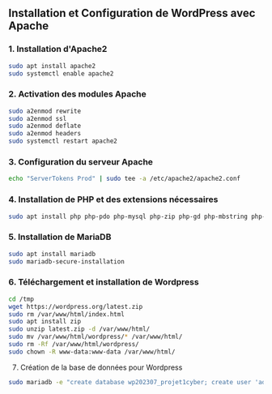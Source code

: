 ## Installation et Configuration de WordPress avec Apache

### 1. Installation d'Apache2
```bash
sudo apt install apache2  
sudo systemctl enable apache2
```

### 2. Activation des modules Apache
```bash
sudo a2enmod rewrite    
sudo a2enmod ssl  
sudo a2enmod deflate  
sudo a2enmod headers  
sudo systemctl restart apache2  
```
### 3. Configuration du serveur Apache
```bash
echo "ServerTokens Prod" | sudo tee -a /etc/apache2/apache2.conf  
```
### 4. Installation de PHP et des extensions nécessaires
```bash
sudo apt install php php-pdo php-mysql php-zip php-gd php-mbstring php-curl php-xml php-pear php-bcmath    
```
### 5. Installation de MariaDB
```bash
sudo apt install mariadb  
sudo mariadb-secure-installation
```
### 6. Téléchargement et installation de Wordpress
```bash
cd /tmp  
wget https://wordpress.org/latest.zip  
sudo rm /var/www/html/index.html  
sudo apt install zip  
sudo unzip latest.zip -d /var/www/html/  
sudo mv /var/www/html/wordpress/* /var/www/html/  
sudo rm -Rf /var/www/html/wordpress/  
sudo chown -R www-data:www-data /var/www/html/    
```
7. Création de la base de données pour Wordpress
```bash
sudo mariadb -e "create database wp202307_projet1cyber; create user 'adminwp202307_projet1cyber'@localhost IDENTIFIED BY 'Notre-super-m0t-de-passe!'; GRANT ALL PRIVILEGES ON wp202307_projetcyber* TO adminwp202307_projet1cyber@localhost; flush privileges; exit;"










